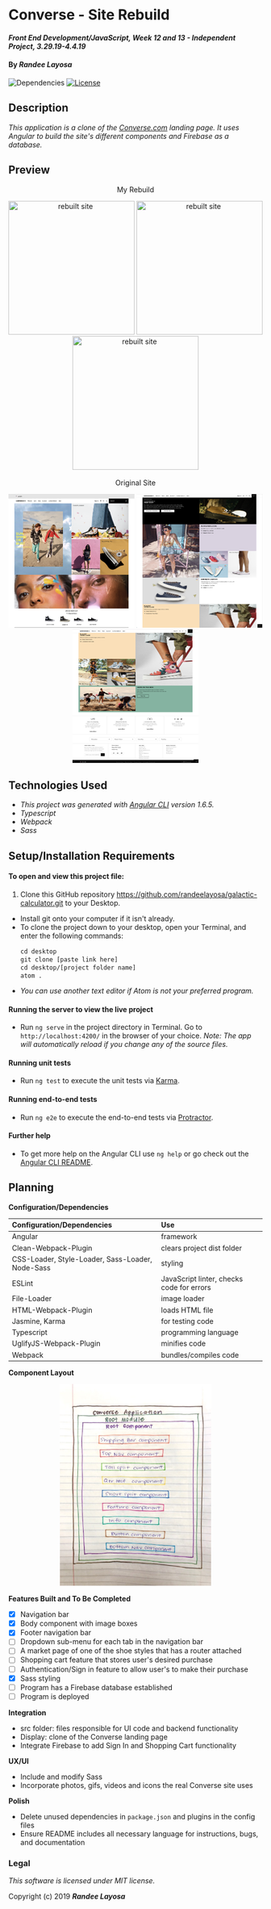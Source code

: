 # Converse - Site Rebuild

#### _Front End Development/JavaScript, Week 12 and 13 - Independent Project, 3.29.19-4.4.19_

#### By _**Randee Layosa**_

![Dependencies](https://img.shields.io/badge/dependencies-up%20to%20date-brightgreen.svg)
[![License](https://img.shields.io/badge/license-MIT-blue.svg)](https://opensource.org/licenses/MIT)

## Description

_This application is a clone of the [Converse.com](https://www.converse.com) landing page. It uses Angular to build the site's different components and Firebase as a database._

## Preview
<p align="center">My Rebuild</p>
<p align="center">
<img src="src/assets/img/rebuilt1.png" width="250" height="265" title="rebuilt site">
<img src="src/assets/img/rebuilt2.png" width="250" height="265" title="rebuilt site">
<img src="src/assets/img/rebuilt3.png" width="250" height="265" title="rebuilt site">
</p>

<p align="center">Original Site</p>
<p align="center">
  <img src="src/assets/img/org1.png" width="250" height="265" title="original site">
  <img src="src/assets/img/org2.png" width="250" height="265" title="original site">
  <img src="src/assets/img/org3.png" width="250" height="265" title="original site">
</p>

## Technologies Used

  * _This project was generated with [Angular CLI](https://github.com/angular/angular-cli) version 1.6.5._
  * _Typescript_
  * _Webpack_
  * _Sass_

## Setup/Installation Requirements

#### To open and view this project file:
1. Clone this GitHub repository https://github.com/randeelayosa/galactic-calculator.git to your Desktop.
* Install git onto your computer if it isn't already.
* To clone the project down to your desktop, open your Terminal, and enter the following commands:
  ```
  cd desktop
  git clone [paste link here]
  cd desktop/[project folder name]
  atom .
  ```
 * _You can use another text editor if Atom is not your preferred program._

#### Running the server to view the live project
* Run `ng serve` in the project directory in Terminal. Go to `http://localhost:4200/` in the browser of your choice. _Note: The app will automatically reload if you change any of the source files._

#### Running unit tests
* Run `ng test` to execute the unit tests via [Karma](https://karma-runner.github.io).

#### Running end-to-end tests
* Run `ng e2e` to execute the end-to-end tests via [Protractor](http://www.protractortest.org/).

#### Further help
* To get more help on the Angular CLI use `ng help` or go check out the [Angular CLI README](https://github.com/angular/angular-cli/blob/master/README.md).


## Planning

**Configuration/Dependencies**

  | Configuration/Dependencies | Use |
| :-------------     | :------------- |
| Angular | framework |
| Clean-Webpack-Plugin | clears project dist folder |
| CSS-Loader, Style-Loader, Sass-Loader, Node-Sass | styling |
| ESLint | JavaScript linter, checks code for errors |
| File-Loader | image loader |
| HTML-Webpack-Plugin | loads HTML file |
| Jasmine, Karma | for testing code |
| Typescript | programming language |
| UglifyJS-Webpack-Plugin | minifies code |
| Webpack | bundles/compiles code |

**Component Layout**

<p align="center">
  <img src="src/assets/img/components.jpeg" width="300" height="400" title="component model">
</p>

**Features Built and To Be Completed**
- [x] Navigation bar
- [x] Body component with image boxes
- [x] Footer navigation bar
- [ ] Dropdown sub-menu for each tab in the navigation bar
- [ ] A market page of one of the shoe styles that has a router attached
- [ ] Shopping cart feature that stores user's desired purchase
- [ ] Authentication/Sign in feature to allow user's to make their purchase
- [x] Sass styling
- [ ] Program has a Firebase database established
- [ ] Program is deployed

**Integration**
  * src folder: files responsible for UI code and backend functionality
  * Display: clone of the Converse landing page
  * Integrate Firebase to add Sign In and Shopping Cart functionality

**UX/UI**
  * Include and modify Sass
  * Incorporate photos, gifs, videos and icons the real Converse site uses

**Polish**
  * Delete unused dependencies in `package.json` and plugins in the config files
  * Ensure README includes all necessary language for instructions, bugs, and documentation

### Legal

*This software is licensed under MIT license.*

Copyright (c) 2019 **_Randee Layosa_**
